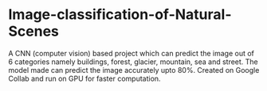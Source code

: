 # Image-classification-of-Natural-Scenes
A CNN (computer vision) based project which can predict the image out of 6 categories namely buildings, forest, glacier, mountain, sea and street. The model made can predict the image accurately upto 80%.
Created on Google Collab and run on GPU for faster computation. 
